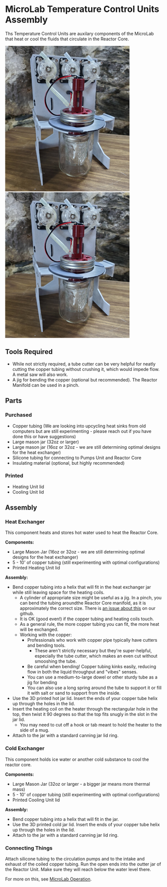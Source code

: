 # MicroLab Temperature Control Units Assembly

Ths Temperature Control Units are auxilary components of the MicroLab that heat or cool the fluids that circulate in the Reactor Core.

<IMG ALT="Temperature Control Units as raw parts" SRC="./media/reactor-unit/reactor-unit-assembled.jpg" WIDTH="400" />
<IMG ALT="Temperature Control Units fully assembled" SRC="./media/reactor-unit/reactor-unit-assembled.jpg" WIDTH="400" />

## Tools Required

- While not strictly required, a tube cutter can be very helpful for neatly cutting the copper tubing without crushing it, which would impede flow. A metal saw will also work.
- A jig for bending the copper (optional but recommended). The Reactor Manifold can be used in a pinch.

## Parts

### Purchased

- Copper tubing (We are looking into upcycling heat sinks from old computers but are still experimenting - please reach out if you have done this or have suggestions)
- Large mason jar (32oz or larger)
- Large mason jar (16oz or 32oz - we are still determining optimal designs for the heat exchanger)
- Silicone tubing for connecting to Pumps Unit and Reactor Core
- Insulating material (optional, but highly recommended)

### Printed

- Heating Unit lid
- Cooling Unit lid

## Assembly

### Heat Exchanger

This component heats and stores hot water used to heat the Reactor Core.

**Components:**

- Large Mason Jar (16oz or 32oz - we are still determining optimal designs for the heat exchanger)
- 5 - 10' of copper tubing (still experimenting with optimal configurations)
- Printed Heating Unit lid

**Assembly:**

- Bend copper tubing into a helix that will fit in the heat exchanger jar while still leaving space for the heating coils.
  - A cylinder of appropriate size might be useful as a jig. In a pinch, you can bend the tubing aroundthe Reactor Core manifold, as it is approximately the correct size. There is [an issue about this](https://github.com/FourThievesVinegar/solderless-microlab/issues/136) on our github.
  - It is OK (good even!) if the copper tubing and heating coils touch.
  - As a general rule, the more copper tubing you can fit, the more heat will be exchanged.
  - Working with the copper:
    - Professionals who work with copper pipe typically have cutters and bending tools.
      - These aren't strictly necessary but they're super-helpful, especially the tube cutter, which makes an even cut without smooshing the tube.
    - Be careful when bending! Copper tubing kinks easily, reducing flow in both the liquid throughput and "vibes" senses.
    - You can use a medium-to-large dowel or other sturdy tube as a jig for bending
    - You can also use a long spring around the tube to support it or fill it with salt or sand to support from the inside.
- Use the 3D printed hot jar lid. Insert the ends of your copper tube helix up through the holes in the lid.
- Insert the heating coil on the heater through the rectangular hole in the top, then twist it 90 degrees so that the top fits snugly in the slot in the jar lid.
  - You may need to cut off a hook or tab meant to hold the heater to the side of a mug.
- Attach to the jar with a standard canning jar lid ring.

### Cold Exchanger

This component holds ice water or another cold substance to cool the reactor core.

**Components:**

- Large Mason Jar (32oz or larger - a bigger jar means more thermal mass)
- 5 - 10' of copper tubing (still experimenting with optimal configurations)
- Printed Cooling Unit lid

**Assembly:**

- Bend copper tubing into a helix that will fit in the jar.
- Use the 3D printed cold jar lid. Insert the ends of your copper tube helix up through the holes in the lid.
- Attach to the jar with a standard canning jar lid ring.

### Connecting Things

Attach silicone tubing to the circulation pumps and to the intake and exhaust of the coiled copper tubing. Run the open ends into the outter jar of the Reactor Unit. Make sure they will reach below the water level there.

For more on this, see [MicroLab Operation](/docs/operation.md).
